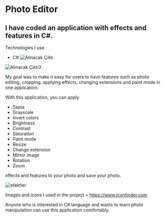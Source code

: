 # Photo Editor 
## I have coded an application with effects and features in C#.
Technologies I use
- C#
![Alınacak Çıktı](https://user-images.githubusercontent.com/56935899/219710888-dd3627e4-21e1-4c5c-9f5d-7c8b0dd93cf2.jpg)

![Alınacak Çıktı3](https://user-images.githubusercontent.com/56935899/219710996-7c73288c-2517-43a8-88e1-015e79249f20.jpg)

My goal was to make it easy for users to have features such as photo editing, cropping, applying effects, changing extensions and paint mode in one application.

With this application, you can apply 

- Sepia
- Grayscale
- Invert colors
- Brightness
- Contrast
- Saturation
- Paint mode
- Resize
- Change extension
- Mirror image
- Rotation 
- Zoom 

effects and features to your photo and save your photo.

![efektler](https://user-images.githubusercontent.com/56935899/219711158-7e16ecd9-8557-41eb-be8f-fa61189cdf93.jpg)

Images and icons I used in the project = https://www.iconfinder.com

Anyone who is interested in C# language and wants to learn photo manipulation can use this application comfortably.
